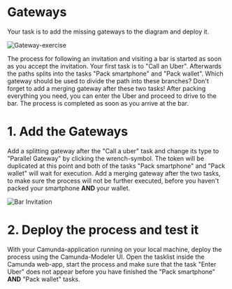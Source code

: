 # Gateways
Your task is to add the missing gateways to the diagram and deploy it.

![Gateway-exercise](https://github.com/camunda-university-meetup/exercises/tree/dev/bpmn/gateways/Exercise1-Gateways/img/Gateway-exercise.png)


The process for following an invitation and visiting a bar is started as soon as you accept the invitation. Your first task is to "Call an Uber". Afterwards the paths splits into the tasks "Pack smartphone" and "Pack wallet". Which gateway should be used to divide the path into these branches? Don't forget to add a merging gateway after these two tasks! After packing everything you need, you can enter the Uber and proceed to drive to the bar. The process is completed as soon as you arrive at the bar.




# 1. Add the Gateways
Add a splitting gateway after the "Call a uber" task and change its type to "Parallel Gateway" by clicking the wrench-symbol. The token will be duplicated at this point and both of the tasks "Pack smartphone" and "Pack wallet" will wait for execution. Add a merging gateway after the two tasks, to make sure the process will not be further executed, before you haven't packed your smartphone **AND** your wallet.

![Bar Invitation](https://github.com/camunda-university-meetup/exercises/tree/dev/bpmn/gateways/Exercise1-Gateways/img/ChangeGatewayType.png)



# 2. Deploy the process and test it
With your Camunda-application running on your local machine, deploy the process using the Camunda-Modeler UI. Open the tasklist inside the Camunda web-app, start the process and make sure that the task "Enter Uber" does not appear before you have finished the "Pack smartphone" **AND** "Pack wallet" tasks.